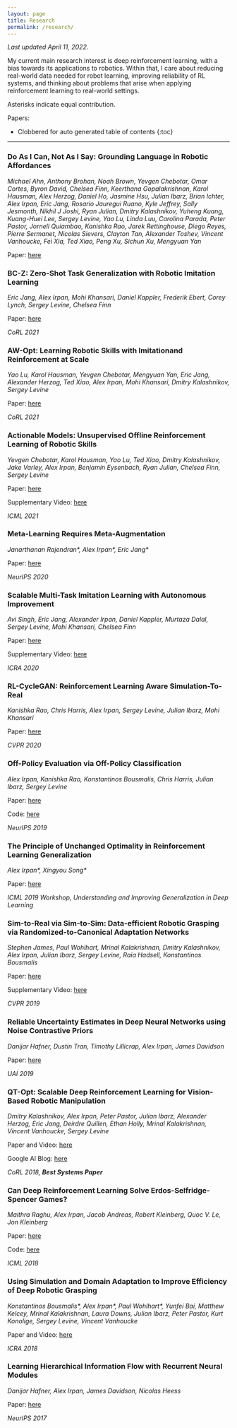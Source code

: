 ```yaml
---
layout: page
title: Research
permalink: /research/
---
```


*Last updated April 11, 2022.*

My current main research interest is deep reinforcement learning, with a bias towards its applications to robotics. Within that, I care about reducing real-world data needed for robot learning, improving reliability of RL systems, and thinking about problems that arise when applying reinforcement learning to real-world settings.

Asterisks indicate equal contribution.

Papers:

- Clobbered for auto generated table of contents
{:toc}


---------------------------------------------

<p></p>

### Do As I Can, Not As I Say: Grounding Language in Robotic Affordances

*Michael Ahn, Anthony Brohan, Noah Brown, Yevgen Chebotar, Omar Cortes, Byron David, Chelsea Finn, Keerthana Gopalakrishnan, Karol Hausman, Alex Herzog, Daniel Ho, Jasmine Hsu, Julian Ibarz, Brian Ichter, Alex Irpan, Eric Jang, Rosario Jauregui Ruano, Kyle Jeffrey, Sally Jesmonth, Nikhil J Joshi, Ryan Julian, Dmitry Kalashnikov, Yuheng Kuang, Kuang-Huei Lee, Sergey Levine, Yao Lu, Linda Luu, Carolina Parada, Peter Pastor, Jornell Quiambao, Kanishka Rao, Jarek Rettinghouse, Diego Reyes, Pierre Sermanet, Nicolas Sievers, Clayton Tan, Alexander Toshev, Vincent Vanhoucke, Fei Xia, Ted Xiao, Peng Xu, Sichun Xu, Mengyuan Yan*

Paper: [here](https://arxiv.org/abs/2204.01691)

### BC-Z: Zero-Shot Task Generalization with Robotic Imitation Learning

*Eric Jang, Alex Irpan, Mohi Khansari, Daniel Kappler, Frederik Ebert, Corey Lynch, Sergey Levine, Chelsea Finn*

Paper: [here](https://openreview.net/forum?id=8kbp23tSGYv)

*CoRL 2021*

### AW-Opt: Learning Robotic Skills with Imitationand Reinforcement at Scale

*Yao Lu, Karol Hausman, Yevgen Chebotar, Mengyuan Yan, Eric Jang, Alexander Herzog, Ted Xiao, Alex Irpan, Mohi Khansari, Dmitry Kalashnikov, Sergey Levine*

Paper: [here](https://openreview.net/forum?id=xwEaXgFa0MR)

*CoRL 2021*

### Actionable Models: Unsupervised Offline Reinforcement Learning of Robotic Skills

*Yevgen Chebotar, Karol Hausman, Yao Lu, Ted Xiao, Dmitry Kalashnikov, Jake Varley, Alex Irpan, Benjamin Eysenbach, Ryan Julian, Chelsea Finn, Sergey Levine*

Paper: [here](https://arxiv.org/abs/2104.07749)

Supplementary Video: [here](https://actionable-models.github.io/)

*ICML 2021*

### Meta-Learning Requires Meta-Augmentation

*Janarthanan Rajendran\*, Alex Irpan\*, Eric Jang\**

Paper: [here](https://arxiv.org/abs/2007.05549)

*NeurIPS 2020*

### Scalable Multi-Task Imitation Learning with Autonomous Improvement

*Avi Singh, Eric Jang, Alexander Irpan, Daniel Kappler, Murtaza Dalal, Sergey Levine, Mohi Khansari, Chelsea Finn*

Paper: [here](https://arxiv.org/abs/2003.02636)

Supplementary Video: [here](https://sites.google.com/view/scalable-mili)

*ICRA 2020*

### RL-CycleGAN: Reinforcement Learning Aware Simulation-To-Real

*Kanishka Rao, Chris Harris, Alex Irpan, Sergey Levine, Julian Ibarz, Mohi Khansari*

Paper: [here](https://arxiv.org/abs/2006.09001)

*CVPR 2020*

### Off-Policy Evaluation via Off-Policy Classification

*Alex Irpan, Kanishka Rao, Konstantinos Bousmalis, Chris Harris, Julian Ibarz, Sergey Levine*

Paper: [here](https://arxiv.org/abs/1906.01624)

Code: [here](https://gist.github.com/alexirpan/54ac855db7e0d017656645ef1475ac08)

*NeurIPS 2019*

### The Principle of Unchanged Optimality in Reinforcement Learning Generalization

*Alex Irpan\*, Xingyou Song\**

Paper: [here](https://arxiv.org/abs/1906.00336)

*ICML 2019 Workshop, Understanding and Improving Generalization in Deep Learning*

### Sim-to-Real via Sim-to-Sim: Data-efficient Robotic Grasping via Randomized-to-Canonical Adaptation Networks

*Stephen James, Paul Wohlhart, Mrinal Kalakrishnan, Dmitry Kalashnikov, Alex Irpan, Julian Ibarz, Sergey Levine, Raia Hadsell, Konstantinos Bousmalis*

Paper: [here](https://arxiv.org/abs/1812.07252)

Supplementary Video: [here](https://sites.google.com/view/rcan/)

*CVPR 2019*

### Reliable Uncertainty Estimates in Deep Neural Networks using Noise Contrastive Priors

*Danijar Hafner, Dustin Tran, Timothy Lillicrap, Alex Irpan, James Davidson*

Paper: [here](https://arxiv.org/abs/1807.09289)

*UAI 2019*

### QT-Opt: Scalable Deep Reinforcement Learning for Vision-Based Robotic Manipulation

*Dmitry Kalashnikov, Alex Irpan, Peter Pastor, Julian Ibarz, Alexander Herzog, Eric Jang, Deirdre Quillen, Ethan Holly, Mrinal Kalakrishnan, Vincent Vanhoucke, Sergey Levine*

Paper and Video: [here](https://sites.google.com/view/qtopt)

Google AI Blog: [here](https://ai.googleblog.com/2018/06/scalable-deep-reinforcement-learning.html)

*CoRL 2018, __Best Systems Paper__*

### Can Deep Reinforcement Learning Solve Erdos-Selfridge-Spencer Games?

*Maithra Raghu, Alex Irpan, Jacob Andreas, Robert Kleinberg, Quoc V. Le, Jon Kleinberg*

Paper: [here](https://arxiv.org/abs/1711.02301)

Code: [here](https://github.com/rubai5/ESS_Game)

*ICML 2018*

### Using Simulation and Domain Adaptation to Improve Efficiency of Deep Robotic Grasping

*Konstantinos Bousmalis\*, Alex Irpan\*, Paul Wohlhart\*, Yunfei Bai, Matthew Kelcey, Mrinal Kalakrishnan, Laura Downs, Julian Ibarz, Peter Pastor, Kurt Konolige, Sergey Levine, Vincent Vanhoucke*

Paper and Video: [here](https://sites.google.com/view/graspgan)

*ICRA 2018*

### Learning Hierarchical Information Flow with Recurrent Neural Modules

*Danijar Hafner, Alex Irpan, James Davidson, Nicolas Heess*

Paper: [here](https://arxiv.org/abs/1706.05744)

*NeurIPS 2017*
